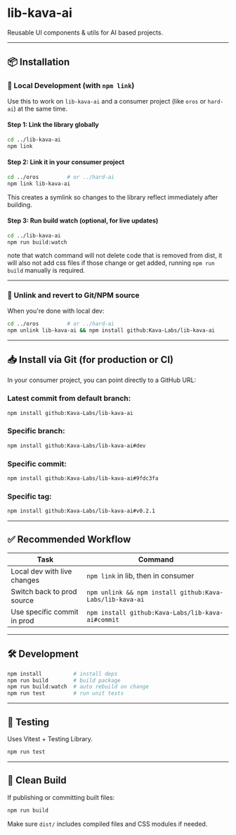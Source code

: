 # lib-kava-ai

Reusable UI components & utils for AI based projects.

---

## 📦 Installation

### 🔗 Local Development (with `npm link`)

Use this to work on `lib-kava-ai` and a consumer project (like `oros` or `hard-ai`) at the same time.

#### Step 1: Link the library globally

```bash
cd ../lib-kava-ai
npm link
```

#### Step 2: Link it in your consumer project

```bash
cd ../oros         # or ../hard-ai
npm link lib-kava-ai
```

This creates a symlink so changes to the library reflect immediately after building.

#### Step 3: Run build watch (optional, for live updates)

```bash
cd ../lib-kava-ai
npm run build:watch
```

note that watch command will not delete code that is removed from dist, it will also not add css files if those change or get added, running `npm run build` manually is required.

---

### 🔄 Unlink and revert to Git/NPM source

When you're done with local dev:

```bash
cd ../oros         # or ../hard-ai
npm unlink lib-kava-ai && npm install github:Kava-Labs/lib-kava-ai
```

---

## 📥 Install via Git (for production or CI)

In your consumer project, you can point directly to a GitHub URL:

### Latest commit from default branch:

```bash
npm install github:Kava-Labs/lib-kava-ai
```

### Specific branch:

```bash
npm install github:Kava-Labs/lib-kava-ai#dev
```

### Specific commit:

```bash
npm install github:Kava-Labs/lib-kava-ai#9fdc3fa
```

### Specific tag:

```bash
npm install github:Kava-Labs/lib-kava-ai#v0.2.1
```

---

## ✅ Recommended Workflow

| Task                        | Command                                                  |
| --------------------------- | -------------------------------------------------------- |
| Local dev with live changes | `npm link` in lib, then in consumer                      |
| Switch back to prod source  | `npm unlink && npm install github:Kava-Labs/lib-kava-ai` |
| Use specific commit in prod | `npm install github:Kava-Labs/lib-kava-ai#commit`        |

---

## 🛠 Development

```bash
npm install          # install deps
npm run build        # build package
npm run build:watch  # auto rebuild on change
npm run test         # run unit tests
```

---

## 🧪 Testing

Uses Vitest + Testing Library.

```bash
npm run test
```

---

## 🧼 Clean Build

If publishing or committing built files:

```bash
npm run build
```

Make sure `dist/` includes compiled files and CSS modules if needed.
